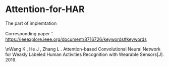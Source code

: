 # Attention-for-HAR
The part of implemtation

Corresponding paper：
https://ieeexplore.ieee.org/document/8716726/keywords#keywords

\nWang K , He J , Zhang L . Attention-based Convolutional Neural Network for Weakly Labeled Human Activities Recognition with Wearable Sensors[J]. 2019.
